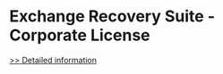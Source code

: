 # Exchange Recovery Suite - Corporate License
[>> Detailed information](https://secure.shareit.com/shareit/product.html?productid=300865957&affiliateid=200057808)